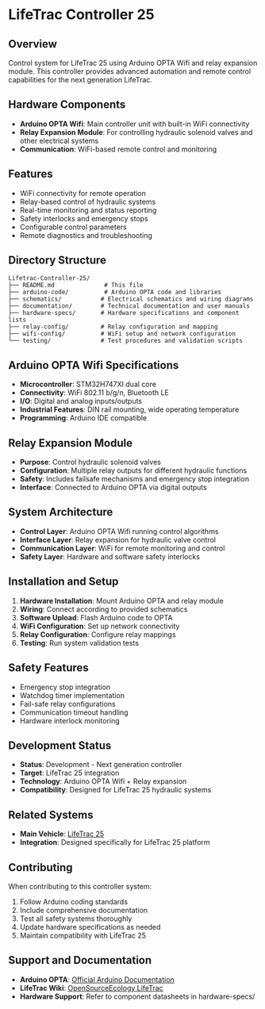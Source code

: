 # LifeTrac Controller 25

## Overview
Control system for LifeTrac 25 using Arduino OPTA Wifi and relay expansion module. This controller provides advanced automation and remote control capabilities for the next generation LifeTrac.

## Hardware Components
- **Arduino OPTA Wifi**: Main controller unit with built-in WiFi connectivity
- **Relay Expansion Module**: For controlling hydraulic solenoid valves and other electrical systems
- **Communication**: WiFi-based remote control and monitoring

## Features
- WiFi connectivity for remote operation
- Relay-based control of hydraulic systems
- Real-time monitoring and status reporting
- Safety interlocks and emergency stops
- Configurable control parameters
- Remote diagnostics and troubleshooting

## Directory Structure
```
Lifetrac-Controller-25/
├── README.md              # This file
├── arduino-code/          # Arduino OPTA code and libraries
├── schematics/           # Electrical schematics and wiring diagrams
├── documentation/        # Technical documentation and user manuals
├── hardware-specs/       # Hardware specifications and component lists
├── relay-config/         # Relay configuration and mapping
├── wifi-config/          # WiFi setup and network configuration
└── testing/              # Test procedures and validation scripts
```

## Arduino OPTA Wifi Specifications
- **Microcontroller**: STM32H747XI dual core
- **Connectivity**: WiFi 802.11 b/g/n, Bluetooth LE
- **I/O**: Digital and analog inputs/outputs
- **Industrial Features**: DIN rail mounting, wide operating temperature
- **Programming**: Arduino IDE compatible

## Relay Expansion Module
- **Purpose**: Control hydraulic solenoid valves
- **Configuration**: Multiple relay outputs for different hydraulic functions
- **Safety**: Includes failsafe mechanisms and emergency stop integration
- **Interface**: Connected to Arduino OPTA via digital outputs

## System Architecture
- **Control Layer**: Arduino OPTA Wifi running control algorithms
- **Interface Layer**: Relay expansion for hydraulic valve control
- **Communication Layer**: WiFi for remote monitoring and control
- **Safety Layer**: Hardware and software safety interlocks

## Installation and Setup
1. **Hardware Installation**: Mount Arduino OPTA and relay module
2. **Wiring**: Connect according to provided schematics
3. **Software Upload**: Flash Arduino code to OPTA
4. **WiFi Configuration**: Set up network connectivity
5. **Relay Configuration**: Configure relay mappings
6. **Testing**: Run system validation tests

## Safety Features
- Emergency stop integration
- Watchdog timer implementation
- Fail-safe relay configurations
- Communication timeout handling
- Hardware interlock monitoring

## Development Status
- **Status**: Development - Next generation controller
- **Target**: LifeTrac 25 integration
- **Technology**: Arduino OPTA Wifi + Relay expansion
- **Compatibility**: Designed for LifeTrac 25 hydraulic systems

## Related Systems
- **Main Vehicle**: [LifeTrac 25](../versions/lifetrac-25/)
- **Integration**: Designed specifically for LifeTrac 25 platform

## Contributing
When contributing to this controller system:
1. Follow Arduino coding standards
2. Include comprehensive documentation
3. Test all safety systems thoroughly
4. Update hardware specifications as needed
5. Maintain compatibility with LifeTrac 25

## Support and Documentation
- **Arduino OPTA**: [Official Arduino Documentation](https://docs.arduino.cc/hardware/opta)
- **LifeTrac Wiki**: [OpenSourceEcology LifeTrac](https://wiki.opensourceecology.org/wiki/LifeTrac)
- **Hardware Support**: Refer to component datasheets in hardware-specs/